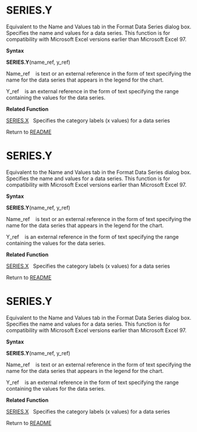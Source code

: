 # SERIES.Y

Equivalent to the Name and Values tab in the Format Data Series dialog
box. Specifies the name and values for a data series. This function is
for compatibility with Microsoft Excel versions earlier than Microsoft
Excel 97.

**Syntax**

**SERIES.Y**(name\_ref, y\_ref)

Name\_ref&nbsp;&nbsp;&nbsp;&nbsp;is text or an external reference in the
form of text specifying the name for the data series that appears in the
legend for the chart.

Y\_ref&nbsp;&nbsp;&nbsp;&nbsp;is an external reference in the form of
text specifying the range containing the values for the data series.

**Related Function**

[SERIES.X](SERIES.X.md)&nbsp;&nbsp;&nbsp;Specifies the category labels (x values) for a
data series



Return to [README](README.md#S)

# SERIES.Y

Equivalent to the Name and Values tab in the Format Data Series dialog
box. Specifies the name and values for a data series. This function is
for compatibility with Microsoft Excel versions earlier than Microsoft
Excel 97.

**Syntax**

**SERIES.Y**(name\_ref, y\_ref)

Name\_ref&nbsp;&nbsp;&nbsp;&nbsp;is text or an external reference in the
form of text specifying the name for the data series that appears in the
legend for the chart.

Y\_ref&nbsp;&nbsp;&nbsp;&nbsp;is an external reference in the form of
text specifying the range containing the values for the data series.

**Related Function**

[SERIES.X](SERIES.X.md)&nbsp;&nbsp;&nbsp;Specifies the category labels (x values) for a
data series



Return to [README](README.md#S)

# SERIES.Y

Equivalent to the Name and Values tab in the Format Data Series dialog
box. Specifies the name and values for a data series. This function is
for compatibility with Microsoft Excel versions earlier than Microsoft
Excel 97.

**Syntax**

**SERIES.Y**(name\_ref, y\_ref)

Name\_ref&nbsp;&nbsp;&nbsp;&nbsp;is text or an external reference in the
form of text specifying the name for the data series that appears in the
legend for the chart.

Y\_ref&nbsp;&nbsp;&nbsp;&nbsp;is an external reference in the form of
text specifying the range containing the values for the data series.

**Related Function**

[SERIES.X](SERIES.X.md)&nbsp;&nbsp;&nbsp;Specifies the category labels (x values) for a
data series



Return to [README](README.md#S)

